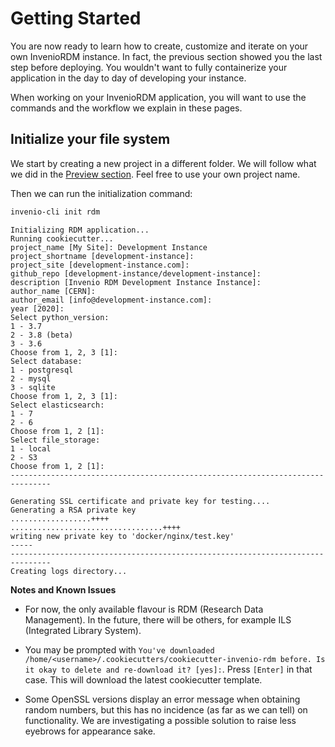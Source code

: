 # Getting Started

You are now ready to learn how to create, customize and iterate on your own
InvenioRDM instance. In fact, the previous section showed you the last step before
deploying. You wouldn't want to fully containerize your application in the day
to day of developing your instance.

When working on your InvenioRDM application, you will want to use the commands
and the workflow we explain in these pages.

## Initialize your file system

We start by creating a new project in a different folder. We will follow what we
did in the [Preview section](../preview/index.md). Feel free to use your own
project name.

Then we can run the initialization command:

``` bash
invenio-cli init rdm
```
``` console
Initializing RDM application...
Running cookiecutter...
project_name [My Site]: Development Instance
project_shortname [development-instance]:
project_site [development-instance.com]:
github_repo [development-instance/development-instance]:
description [Invenio RDM Development Instance Instance]:
author_name [CERN]:
author_email [info@development-instance.com]:
year [2020]:
Select python_version:
1 - 3.7
2 - 3.8 (beta)
3 - 3.6
Choose from 1, 2, 3 [1]:
Select database:
1 - postgresql
2 - mysql
3 - sqlite
Choose from 1, 2, 3 [1]:
Select elasticsearch:
1 - 7
2 - 6
Choose from 1, 2 [1]:
Select file_storage:
1 - local
2 - S3
Choose from 1, 2 [1]:
-------------------------------------------------------------------------------

Generating SSL certificate and private key for testing....
Generating a RSA private key
..................++++
..................................++++
writing new private key to 'docker/nginx/test.key'
-----
-------------------------------------------------------------------------------
Creating logs directory...
```


**Notes and Known Issues**

- For now, the only available flavour is RDM (Research Data Management). In the future, there will be others, for example ILS (Integrated Library System).

- You may be prompted with `You've downloaded /home/<username>/.cookiecutters/cookiecutter-invenio-rdm before. Is it okay to delete and re-download it? [yes]:`. Press `[Enter]` in that case. This will download the latest cookiecutter template.

- Some OpenSSL versions display an error message when obtaining random numbers, but this has no incidence (as far as we can tell) on functionality. We are investigating a possible solution to raise less eyebrows for appearance sake.

